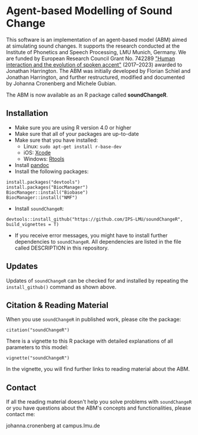 # Agent-based Modelling of Sound Change

This software is an implementation of an agent-based model (ABM) aimed at simulating sound changes. It supports the research conducted at the Institute of Phonetics and Speech Processing, LMU Munich, Germany. 
We are funded by European Research Council Grant No. 742289 ["Human interaction and the evolution of spoken accent"](https://www.phonetik.uni-muenchen.de/Forschung/interaccent/interAccent.html) (2017–2023) awarded to Jonathan Harrington. 
The ABM was initially developed by Florian Schiel and Jonathan Harrington, and further restructured, modified and documented by Johanna Cronenberg and Michele Gubian. 

The ABM is now available as an R package called **soundChangeR**. 

## Installation

- Make sure you are using R version 4.0 or higher
- Make sure that all of your packages are up-to-date
- Make sure that you have installed:
	- Linux: ```sudo apt-get install r-base-dev```
	- iOS: [Xcode](https://mac.install.guide/commandlinetools/4.html)
	- Windows: [Rtools](https://cran.r-project.org/bin/windows/Rtools/)
- Install [pandoc](https://pandoc.org/installing.html)
- Install the following packages:

```
install.packages("devtools")
install.packages("BiocManager")
BiocManager::install("Biobase")
BiocManager::install("NMF")
```

- Install `soundChangeR`:

```
devtools::install_github("https://github.com/IPS-LMU/soundChangeR", build_vignettes = T)
```

- If you receive error messages, you might have to install further dependencies to `soundChangeR`. All dependencies are listed in the file called DESCRIPTION in this repository.

## Updates

Updates of `soundChangeR` can be checked for and installed by repeating the `install_github()` command as shown above.

## Citation & Reading Material

When you use `soundChangeR` in published work, please cite the package:

```
citation("soundChangeR")
```

There is a vignette to this R package with detailed explanations of all parameters to this model:

```
vignette("soundChangeR")
```

In the vignette, you will find further links to reading material about the ABM.

## Contact

If all the reading material doesn't help you solve problems with `soundChangeR` or you have questions about the ABM's concepts and functionalities, please contact me:

johanna.cronenberg at campus.lmu.de





